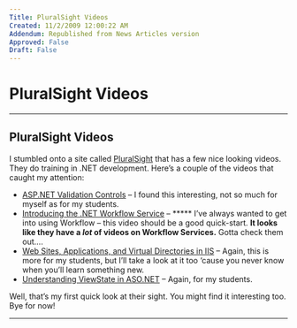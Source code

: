 ```yaml
---
Title: PluralSight Videos
Created: 11/2/2009 12:00:22 AM
Addendum: Republished from News Articles version
Approved: False
Draft: False
---
```

# PluralSight Videos

---

## PluralSight Videos
<script type="text/javascript" src="/DesktopModules/itcMetaPost/js/ca0c21fbdc85f6a1597417732d450607.ashx?hs=1"></script>

I stumbled onto a site called [PluralSight](http://www.pluralsight.com/main/) that has a few nice looking videos. They do training in .NET development. Here’s a couple of the videos that caught my attention:


- [ASP.NET Validation Controls](http://www.pluralsight.com/main/screencasts/screencast.aspx?id=validation-controls-isvalid) – I found this interesting, not so much for myself as for my students.
- [Introducing the .NET Workflow Service](http://www.pluralsight.com/main/screencasts/screencast.aspx?id=wf-service-hellocloudwf) – \*\*\*\*\* I’ve always wanted to get into using Workflow – this video should be a good quick-start. **It looks like they have a *lot* of videos on Workflow Services.** Gotta check them out….
- [Web Sites, Applications, and Virtual Directories in IIS](http://www.pluralsight.com/main/screencasts/screencast.aspx?id=iis-aspnetdev) – Again, this is more for my students, but I’ll take a look at it too ‘cause you never know when you’ll learn something new.
- [Understanding ViewState in ASO.NET](http://www.pluralsight.com/main/screencasts/screencast.aspx?id=understanding-viewstate) – Again, for my students.



Well, that’s my first quick look at their sight. You might find it interesting too. Bye for now!


<script src="/DesktopModules/itcMetaPost/js/m.js" type="text/javascript"></script>


---

